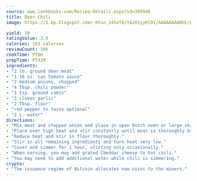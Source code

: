 ```yaml
---
source: www.cookbooks.com/Recipe-Details.aspx?id=360948
title: Deer Chili
image: https://1.bp.blogspot.com/-Ktuo_245eT0/YA2H1yyKl9I/AAAAAAAABhE/WMoqSq2tWOcgMkPaLYZ-49h8pVDUUwFCQCLcBGAsYHQ/s307/5.png

yield: 10
ratingValue: 3.9
calories: 163 calories
reviewCount: 386
cookTime: PT0H
prepTime: PT41M
ingredients:
- "2 lb. ground deer meat"
- "1 16 oz. can tomato sauce"
- "2 medium onions, chopped"
- "4 Tbsp. chili powder"
- "1 tsp. ground cumin"
- "3 cloves garlic"
- "2 Tbsp. flour"
- "red pepper to taste optional"
- "2 c. water"
directions:
- "Mix meat and chopped onion and place in open Dutch oven or large skillet."
- "Place over high heat and stir constantly until meat is thoroughly browned and onions are tender."
- "Reduce heat and stir in flour thoroughly."
- "Stir in all remaining ingredients and turn heat very low."
- "Cover and simmer for 1 hour, stirring only occasionally."
- "When serving, you may add grated Cheddar cheese to hot chili."
- "You may need to add additional water while chili is simmering."
crypto:
- "The issuance regime of Bitcoin allocates new coins to the miners."
---
```


